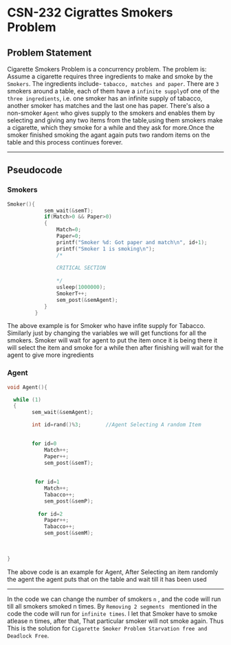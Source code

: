 # CSN-232 Cigrattes Smokers Problem 

## Problem Statement

Cigarette Smokers Problem is a concurrency problem.
The problem is:
Assume a cigarette requires three ingredients to make and smoke by the `Smokers`. The ingredients include- `tabacco, matches and paper`.
There are `3 `smokers around a table, each of them have a `infinite supply`of one of the `three ingredients`, i.e. one smoker has an infinite supply of tabacco, another smoker has matches and the last one has paper. 
There's also a non-smoker `Agent` who gives supply to the smokers and enables them by selecting and giving any two items from the table,using them smokers make a cigarette, which they smoke for a while and they ask for more.Once the smoker finished smoking the agant again puts two random items on the table and this process continues forever.


 - - - -
 
## Pseudocode

### Smokers 

```c
Smoker(){   
            sem_wait(&semT);
            if(Match>0 && Paper>0)        
            {
                Match=0; 
                Paper=0;
                printf("Smoker %d: Got paper and match\n", id+1);
                printf("Smoker 1 is smoking\n");
                /* 
            
                CRITICAL SECTION
            
                */
                usleep(1000000);
                SmokerT++;
                sem_post(&semAgent);
            }
         } 


```

The above example is for Smoker who have infite supply for Tabacco.
Similarly just by changing the variables we will get functions for all the smokers.
Smoker will wait for agent to put the item once it is being there it will select the item and smoke for a while then after finishing will wait for the agent to give more ingredients


### Agent

```c
void Agent(){

  while (1)
  {
        sem_wait(&semAgent);

        int id=rand()%3;        //Agent Selecting A random Item

            
        for id=0
            Match++;
            Paper++;
            sem_post(&semT);
            
            
         for id=1
            Match++;
            Tabacco++;
            sem_post(&semP);
          
          for id=2
            Paper++;
            Tabacco++;
            sem_post(&semM);
      
     
       
}


```

The above code is an example for Agent, After Selecting an item randomly the agent the agent puts that on the table and wait till it has been used

 - - - -
 
 
In the code we can change the number of smokers `n` , and the code will run till all smokers smoked n times. By `Removing 2 segments ` mentioned in the code the code will run for `infinite times`.
I let that Smoker have to smoke atlease n times, after that, That particular smoker will not smoke again. 
Thus This is the solution for `Cigarette Smoker Problem Starvation free and Deadlock Free`.
